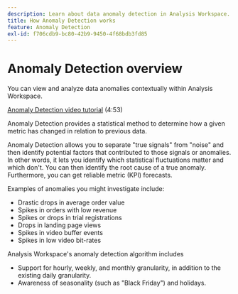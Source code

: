```yaml
---
description: Learn about data anomaly detection in Analysis Workspace.
title: How Anomaly Detection works
feature: Anomaly Detection
exl-id: f706cdb9-bc80-42b9-9450-4f68bdb3fd85
---
```

# Anomaly Detection overview

You can view and analyze data anomalies contextually within Analysis Workspace.

[Anomaly Detection video tutorial](https://experienceleague.adobe.com/docs/analytics-learn/tutorials/data-science/anomaly-detection-in-analysis-workspace.html) (4:53)

Anomaly Detection provides a statistical method to determine how a given metric has changed in relation to previous data.

Anomaly Detection allows you to separate "true signals" from "noise" and then identify potential factors that contributed to those signals or anomalies. In other words, it lets you identify which statistical fluctuations matter and which don't. You can then identify the root cause of a true anomaly. Furthermore, you can get reliable metric (KPI) forecasts.

Examples of anomalies you might investigate include:

* Drastic drops in average order value
* Spikes in orders with low revenue
* Spikes or drops in trial registrations
* Drops in landing page views
* Spikes in video buffer events
* Spikes in low video bit-rates

Analysis Workspace's anomaly detection algorithm includes

* Support for hourly, weekly, and monthly granularity, in addition to the existing daily granularity.
* Awareness of seasonality (such as "Black Friday") and holidays.
